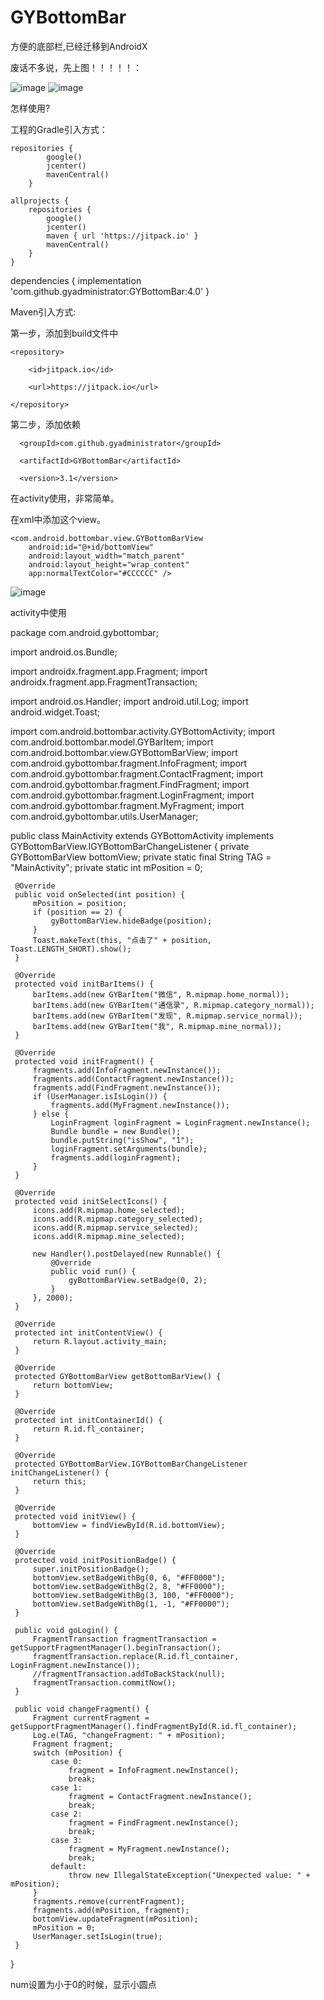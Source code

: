 # GYBottomBar
方便的底部栏,已经迁移到AndroidX

废话不多说，先上图！！！！！：

![image](https://github.com/gyadministrator/GYBottomBar/blob/master/images/20191010092358.png)
![image](https://github.com/gyadministrator/GYBottomBar/blob/master/images/20191010092419.png)

怎样使用?

工程的Gradle引入方式：

    repositories {
            google()
            jcenter()
            mavenCentral()
        }

    allprojects {
        repositories {
            google()
            jcenter()
            maven { url 'https://jitpack.io' }
            mavenCentral()
        }
    }

  dependencies {
		implementation 'com.github.gyadministrator:GYBottomBar:4.0'
	}
  
  Maven引入方式:

第一步，添加到build文件中


  <repositories>

	<repository>

	    <id>jitpack.io</id>

	    <url>https://jitpack.io</url>

    </repository>

  </repositories>



第二步，添加依赖


  <dependency>

	  <groupId>com.github.gyadministrator</groupId>

	  <artifactId>GYBottomBar</artifactId>

	  <version>3.1</version>

  </dependency>


在activity使用，非常简单。
  
在xml中添加这个view。
  
 <FrameLayout
        android:id="@+id/fl_container"
        android:layout_width="match_parent"
        android:layout_height="0dp"
        android:layout_weight="1" />

    <com.android.bottombar.view.GYBottomBarView
        android:id="@+id/bottomView"
        android:layout_width="match_parent"
        android:layout_height="wrap_content"
        app:normalTextColor="#CCCCCC" />

 ![image](https://github.com/gyadministrator/GYBottomBar/blob/master/images/20191010084610.png)

 activity中使用
  
 package com.android.gybottombar;

 import android.os.Bundle;

 import androidx.fragment.app.Fragment;
 import androidx.fragment.app.FragmentTransaction;

 import android.os.Handler;
 import android.util.Log;
 import android.widget.Toast;

 import com.android.bottombar.activity.GYBottomActivity;
 import com.android.bottombar.model.GYBarItem;
 import com.android.bottombar.view.GYBottomBarView;
 import com.android.gybottombar.fragment.InfoFragment;
 import com.android.gybottombar.fragment.ContactFragment;
 import com.android.gybottombar.fragment.FindFragment;
 import com.android.gybottombar.fragment.LoginFragment;
 import com.android.gybottombar.fragment.MyFragment;
 import com.android.gybottombar.utils.UserManager;

 public class MainActivity extends GYBottomActivity implements GYBottomBarView.IGYBottomBarChangeListener {
     private GYBottomBarView bottomView;
     private static final String TAG = "MainActivity";
     private static int mPosition = 0;

     @Override
     public void onSelected(int position) {
         mPosition = position;
         if (position == 2) {
             gyBottomBarView.hideBadge(position);
         }
         Toast.makeText(this, "点击了" + position, Toast.LENGTH_SHORT).show();
     }

     @Override
     protected void initBarItems() {
         barItems.add(new GYBarItem("微信", R.mipmap.home_normal));
         barItems.add(new GYBarItem("通信录", R.mipmap.category_normal));
         barItems.add(new GYBarItem("发现", R.mipmap.service_normal));
         barItems.add(new GYBarItem("我", R.mipmap.mine_normal));
     }

     @Override
     protected void initFragment() {
         fragments.add(InfoFragment.newInstance());
         fragments.add(ContactFragment.newInstance());
         fragments.add(FindFragment.newInstance());
         if (UserManager.isIsLogin()) {
             fragments.add(MyFragment.newInstance());
         } else {
             LoginFragment loginFragment = LoginFragment.newInstance();
             Bundle bundle = new Bundle();
             bundle.putString("isShow", "1");
             loginFragment.setArguments(bundle);
             fragments.add(loginFragment);
         }
     }

     @Override
     protected void initSelectIcons() {
         icons.add(R.mipmap.home_selected);
         icons.add(R.mipmap.category_selected);
         icons.add(R.mipmap.service_selected);
         icons.add(R.mipmap.mine_selected);

         new Handler().postDelayed(new Runnable() {
             @Override
             public void run() {
                 gyBottomBarView.setBadge(0, 2);
             }
         }, 2000);
     }

     @Override
     protected int initContentView() {
         return R.layout.activity_main;
     }

     @Override
     protected GYBottomBarView getBottomBarView() {
         return bottomView;
     }

     @Override
     protected int initContainerId() {
         return R.id.fl_container;
     }

     @Override
     protected GYBottomBarView.IGYBottomBarChangeListener initChangeListener() {
         return this;
     }

     @Override
     protected void initView() {
         bottomView = findViewById(R.id.bottomView);
     }

     @Override
     protected void initPositionBadge() {
         super.initPositionBadge();
         bottomView.setBadgeWithBg(0, 6, "#FF0000");
         bottomView.setBadgeWithBg(2, 8, "#FF0000");
         bottomView.setBadgeWithBg(3, 100, "#FF0000");
         bottomView.setBadgeWithBg(1, -1, "#FF0000");
     }

     public void goLogin() {
         FragmentTransaction fragmentTransaction = getSupportFragmentManager().beginTransaction();
         fragmentTransaction.replace(R.id.fl_container, LoginFragment.newInstance());
         //fragmentTransaction.addToBackStack(null);
         fragmentTransaction.commitNow();
     }

     public void changeFragment() {
         Fragment currentFragment = getSupportFragmentManager().findFragmentById(R.id.fl_container);
         Log.e(TAG, "changeFragment: " + mPosition);
         Fragment fragment;
         switch (mPosition) {
             case 0:
                 fragment = InfoFragment.newInstance();
                 break;
             case 1:
                 fragment = ContactFragment.newInstance();
                 break;
             case 2:
                 fragment = FindFragment.newInstance();
                 break;
             case 3:
                 fragment = MyFragment.newInstance();
                 break;
             default:
                 throw new IllegalStateException("Unexpected value: " + mPosition);
         }
         fragments.remove(currentFragment);
         fragments.add(mPosition, fragment);
         bottomView.updateFragment(mPosition);
         mPosition = 0;
         UserManager.setIsLogin(true);
     }
 }

 num设置为小于0的时候，显示小圆点


